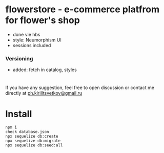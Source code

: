 # flowerstore - e-commerce platfrom for flower's shop

- done vie hbs
- style: Neumorphism UI
- sessions included


### Versioning
- added: fetch in catalog, styles

  
#

If you have any suggestion, feel free to open discussion or contact me directly at ph.kirilltsvetkov@gmail.ru

# Install

    npm i 
    check database.json
    npx sequelize db:create
    npx sequelize db:migrate
    npx sequelize db:seed:all
    
    
